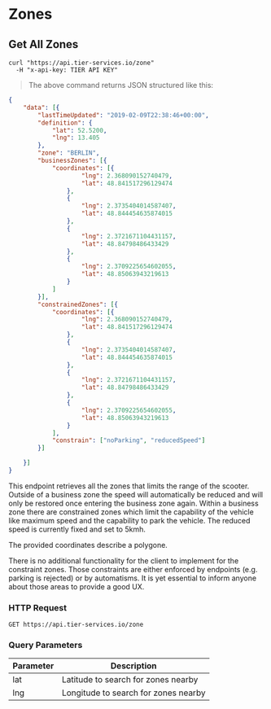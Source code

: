 
# Zones

## Get All Zones

```shell
curl "https://api.tier-services.io/zone"
  -H "x-api-key: TIER API KEY"
```

> The above command returns JSON structured like this:

```json
{
	"data": [{
		"lastTimeUpdated": "2019-02-09T22:38:46+00:00",
		"definition": {
			"lat": 52.5200,
			"lng": 13.405
		},
		"zone": "BERLIN",
		"businessZones": [{
			"coordinates": [{
					"lng": 2.368090152740479,
					"lat": 48.841517296129474
				},
				{
					"lng": 2.3735404014587407,
					"lat": 48.844454635874015
				},
				{
					"lng": 2.3721671104431157,
					"lat": 48.84798486433429
				},
				{
					"lng": 2.3709225654602055,
					"lat": 48.85063943219613
				}
			]
		}],
		"constrainedZones": [{
			"coordinates": [{
					"lng": 2.368090152740479,
					"lat": 48.841517296129474
				},
				{
					"lng": 2.3735404014587407,
					"lat": 48.844454635874015
				},
				{
					"lng": 2.3721671104431157,
					"lat": 48.84798486433429
				},
				{
					"lng": 2.3709225654602055,
					"lat": 48.85063943219613
				}
			],
			"constrain": ["noParking", "reducedSpeed"]
		}]

	}]
}
```

This endpoint retrieves all the zones that limits the range of the scooter. Outside of a business zone
the speed will automatically be reduced and will only be restored once entering the business zone again.
Within a business zone there are constrained zones which limit the capability of the vehicle like maximum
speed and the capability to park the vehicle. The reduced speed is currently fixed and set to 5kmh.

The provided coordinates describe a polygone.

<aside class="notice">
There is no additional functionality for the client to implement for the constraint zones. Those constraints are either enforced by endpoints (e.g. parking is rejected)
or by automatisms. It is yet essential to inform anyone about those areas to provide a good UX.
</aside>

### HTTP Request

`GET https://api.tier-services.io/zone`

### Query Parameters

Parameter  | Description
--------- | -----------
lat | Latitude to search for zones nearby
lng | Longitude to search for zones nearby
